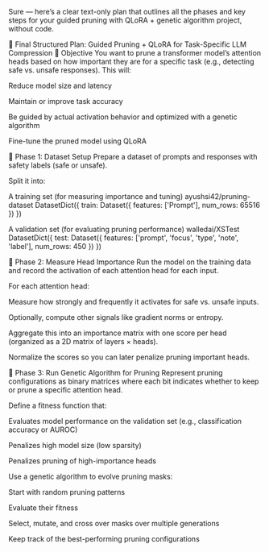 Sure — here’s a clear text-only plan that outlines all the phases and key steps for your guided pruning with QLoRA + genetic algorithm project, without code.

📘 Final Structured Plan: Guided Pruning + QLoRA for Task-Specific LLM Compression
🔹 Objective
You want to prune a transformer model’s attention heads based on how important they are for a specific task (e.g., detecting safe vs. unsafe responses). This will:

Reduce model size and latency

Maintain or improve task accuracy

Be guided by actual activation behavior and optimized with a genetic algorithm

Fine-tune the pruned model using QLoRA

🧩 Phase 1: Dataset Setup
Prepare a dataset of prompts and responses with safety labels (safe or unsafe).

Split it into:

A training set (for measuring importance and tuning)
ayushsi42/pruning-dataset
DatasetDict({
    train: Dataset({
        features: ['Prompt'],
        num_rows: 65516
    })
})


A validation set (for evaluating pruning performance)
walledai/XSTest
DatasetDict({
    test: Dataset({
        features: ['prompt', 'focus', 'type', 'note', 'label'],
        num_rows: 450
    })
})

🔬 Phase 2: Measure Head Importance
Run the model on the training data and record the activation of each attention head for each input.

For each attention head:

Measure how strongly and frequently it activates for safe vs. unsafe inputs.

Optionally, compute other signals like gradient norms or entropy.

Aggregate this into an importance matrix with one score per head (organized as a 2D matrix of layers × heads).

Normalize the scores so you can later penalize pruning important heads.

🧬 Phase 3: Run Genetic Algorithm for Pruning
Represent pruning configurations as binary matrices where each bit indicates whether to keep or prune a specific attention head.

Define a fitness function that:

Evaluates model performance on the validation set (e.g., classification accuracy or AUROC)

Penalizes high model size (low sparsity)

Penalizes pruning of high-importance heads

Use a genetic algorithm to evolve pruning masks:

Start with random pruning patterns

Evaluate their fitness

Select, mutate, and cross over masks over multiple generations

Keep track of the best-performing pruning configurations